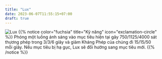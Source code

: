 ```yaml
---
title: "Lux"
date: 2023-06-07T11:55:15+07:00
draft: true
---
```

![Lux](https://storage.googleapis.com/www.publish.nocodesites.co.uk/prod/2542/files/5d8b3f3bababadaf59502fbcb958fb1077577062bdaa1d2f67c8cd197efe33ef36b4ef9bc607d72a3e65af613bd8d628ffc28645bc1f14d0e85f81584feb64b6.png)
{{% notice color="fuchsia" title="Kỹ năng" icon="exclamation-circle" %}}
Phóng một luồng ánh sáng vào mục tiêu hiện tại gây 750/1125/4000 sát thương phép trong 3/3/6 giây và giảm Kháng Phép của chúng đi 15/15/50 mỗi giây. Nếu mục tiêu bị hạ gục, Lux sẽ đổi hướng sang mục tiêu mới.
{{% /notice %}}